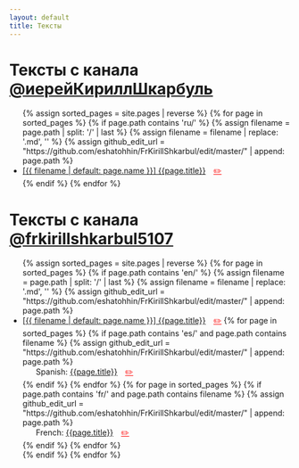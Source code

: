 ```yaml
---
layout: default
title: Тексты
---
```


<!-- <audio controls>
  <source src="es/audio/001.opus" type="audio/mpeg">
  Your browser does not support the audio element.
</audio> -->

# Тексты с канала [@иерейКириллШкарбуль](https://www.youtube.com/@%D0%B8%D0%B5%D1%80%D0%B5%D0%B9%D0%9A%D0%B8%D1%80%D0%B8%D0%BB%D0%BB%D0%A8%D0%BA%D0%B0%D1%80%D0%B1%D1%83%D0%BB%D1%8C)

<ul>
{% assign sorted_pages = site.pages | reverse %}
{% for page in sorted_pages %}
  {% if page.path contains 'ru/' %}
    {% assign filename = page.path | split: '/' | last %}
    {% assign filename = filename | replace: '.md', '' %}
    {% assign github_edit_url = "https://github.com/eshatohhin/FrKirillShkarbul/edit/master/" | append: page.path %}
    <li>
      <a href=".{{ page.url }}">[{{ filename | default: page.name }}] {{page.title}}</a>
      <a href="{{ github_edit_url }}" target="_blank" style="margin-left:10px; color: red;">✏️</a>
    </li>
  {% endif %}
{% endfor %}
</ul>

# Тексты с канала [@frkirillshkarbul5107](https://www.youtube.com/@frkirillshkarbul5107)

<ul>
{% assign sorted_pages = site.pages | reverse %}
{% for page in sorted_pages %}
  {% if page.path contains 'en/' %}
    {% assign filename = page.path | split: '/' | last %}
    {% assign filename = filename | replace: '.md', '' %}
    {% assign github_edit_url = "https://github.com/eshatohhin/FrKirillShkarbul/edit/master/" | append: page.path %}
    <li>
      <a href=".{{ page.url }}">[{{ filename | default: page.name }}] {{page.title}}</a>
      <a href="{{ github_edit_url }}" target="_blank" style="margin-left:10px; color: red;">✏️</a>
      {% for page in sorted_pages %}
        {% if page.path contains 'es/' and page.path contains filename %}
          {% assign github_edit_url = "https://github.com/eshatohhin/FrKirillShkarbul/edit/master/" | append: page.path %}
          <ul>
            Spanish: 
            <a href=".{{ page.url }}">{{page.title}}</a>
            <a href="{{ github_edit_url }}" target="_blank" style="margin-left:10px; color: red;">✏️</a>
          </ul>
        {% endif %}
      {% endfor %}
      {% for page in sorted_pages %}
        {% if page.path contains 'fr/' and page.path contains filename %}
          {% assign github_edit_url = "https://github.com/eshatohhin/FrKirillShkarbul/edit/master/" | append: page.path %}
          <ul>
            French: 
            <a href=".{{ page.url }}">{{page.title}}</a>
            <a href="{{ github_edit_url }}" target="_blank" style="margin-left:10px; color: red;">✏️</a>
          </ul>
        {% endif %}
      {% endfor %}
    </li>
  {% endif %}
{% endfor %}
</ul>


